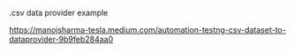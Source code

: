.csv data provider example

https://manojsharma-tesla.medium.com/automation-testng-csv-dataset-to-dataprovider-9b9feb284aa0